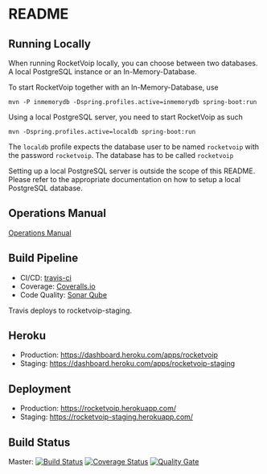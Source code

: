README
===

Running Locally
---

When running RocketVoip locally, you can choose between two databases. A local PostgreSQL instance or an In-Memory-Database.

To start RocketVoip together with an In-Memory-Database, use

    mvn -P inmemorydb -Dspring.profiles.active=inmemorydb spring-boot:run
    

Using a local PostgreSQL server, you need to start RocketVoip as such
    
    mvn -Dspring.profiles.active=localdb spring-boot:run
    
The `localdb` profile expects the database user to be named `rocketvoip` with the password `rocketvoip`. The database has to be called `rocketvoip`

Setting up a local PostgreSQL server is outside the scope of this README. Please refer to the appropriate documentation on how to setup a local PostgreSQL database.

Operations Manual
---
[Operations Manual](OPERATIONS.md)


Build Pipeline
---

* CI/CD: [travis-ci](https://travis-ci.org/rocketvoip/rocketvoip)
* Coverage: [Coveralls.io](https://coveralls.io/github/rocketvoip/rocketvoip)
* Code Quality: [Sonar Qube](https://sonarqube.com/dashboard/index?id=ch.zhaw.psit4%3Arocketvoip)

Travis deploys to rocketvoip-staging.


Heroku
---

* Production: https://dashboard.heroku.com/apps/rocketvoip
* Staging: https://dashboard.heroku.com/apps/rocketvoip-staging


Deployment
---

* Production: https://rocketvoip.herokuapp.com/
* Staging: https://rocketvoip-staging.herokuapp.com/

Build Status
---

Master: [![Build Status](https://travis-ci.org/rocketvoip/rocketvoip.svg?branch=master)](https://travis-ci.org/rocketvoip/rocketvoip) [![Coverage Status](https://coveralls.io/repos/github/rocketvoip/rocketvoip/badge.svg?branch=master)](https://coveralls.io/github/rocketvoip/rocketvoip?branch=master) [![Quality Gate](https://sonarqube.com/api/badges/gate?key=ch.zhaw.psit4:rocketvoip)](https://sonarqube.com/dashboard/index/ch.zhaw.psit4:rocketvoip)
